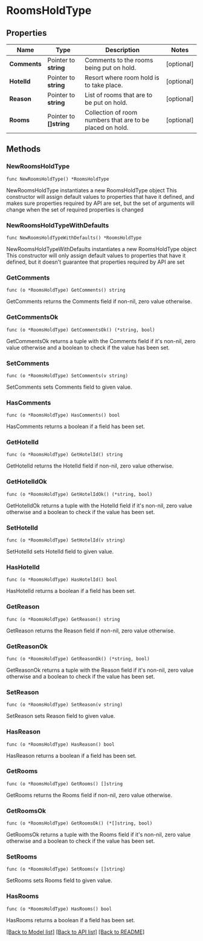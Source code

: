 # RoomsHoldType

## Properties

Name | Type | Description | Notes
------------ | ------------- | ------------- | -------------
**Comments** | Pointer to **string** | Comments to the rooms being put on hold. | [optional] 
**HotelId** | Pointer to **string** | Resort where room hold is to take place. | [optional] 
**Reason** | Pointer to **string** | List of rooms that are to be put on hold. | [optional] 
**Rooms** | Pointer to **[]string** | Collection of room numbers that are to be placed on hold. | [optional] 

## Methods

### NewRoomsHoldType

`func NewRoomsHoldType() *RoomsHoldType`

NewRoomsHoldType instantiates a new RoomsHoldType object
This constructor will assign default values to properties that have it defined,
and makes sure properties required by API are set, but the set of arguments
will change when the set of required properties is changed

### NewRoomsHoldTypeWithDefaults

`func NewRoomsHoldTypeWithDefaults() *RoomsHoldType`

NewRoomsHoldTypeWithDefaults instantiates a new RoomsHoldType object
This constructor will only assign default values to properties that have it defined,
but it doesn't guarantee that properties required by API are set

### GetComments

`func (o *RoomsHoldType) GetComments() string`

GetComments returns the Comments field if non-nil, zero value otherwise.

### GetCommentsOk

`func (o *RoomsHoldType) GetCommentsOk() (*string, bool)`

GetCommentsOk returns a tuple with the Comments field if it's non-nil, zero value otherwise
and a boolean to check if the value has been set.

### SetComments

`func (o *RoomsHoldType) SetComments(v string)`

SetComments sets Comments field to given value.

### HasComments

`func (o *RoomsHoldType) HasComments() bool`

HasComments returns a boolean if a field has been set.

### GetHotelId

`func (o *RoomsHoldType) GetHotelId() string`

GetHotelId returns the HotelId field if non-nil, zero value otherwise.

### GetHotelIdOk

`func (o *RoomsHoldType) GetHotelIdOk() (*string, bool)`

GetHotelIdOk returns a tuple with the HotelId field if it's non-nil, zero value otherwise
and a boolean to check if the value has been set.

### SetHotelId

`func (o *RoomsHoldType) SetHotelId(v string)`

SetHotelId sets HotelId field to given value.

### HasHotelId

`func (o *RoomsHoldType) HasHotelId() bool`

HasHotelId returns a boolean if a field has been set.

### GetReason

`func (o *RoomsHoldType) GetReason() string`

GetReason returns the Reason field if non-nil, zero value otherwise.

### GetReasonOk

`func (o *RoomsHoldType) GetReasonOk() (*string, bool)`

GetReasonOk returns a tuple with the Reason field if it's non-nil, zero value otherwise
and a boolean to check if the value has been set.

### SetReason

`func (o *RoomsHoldType) SetReason(v string)`

SetReason sets Reason field to given value.

### HasReason

`func (o *RoomsHoldType) HasReason() bool`

HasReason returns a boolean if a field has been set.

### GetRooms

`func (o *RoomsHoldType) GetRooms() []string`

GetRooms returns the Rooms field if non-nil, zero value otherwise.

### GetRoomsOk

`func (o *RoomsHoldType) GetRoomsOk() (*[]string, bool)`

GetRoomsOk returns a tuple with the Rooms field if it's non-nil, zero value otherwise
and a boolean to check if the value has been set.

### SetRooms

`func (o *RoomsHoldType) SetRooms(v []string)`

SetRooms sets Rooms field to given value.

### HasRooms

`func (o *RoomsHoldType) HasRooms() bool`

HasRooms returns a boolean if a field has been set.


[[Back to Model list]](../README.md#documentation-for-models) [[Back to API list]](../README.md#documentation-for-api-endpoints) [[Back to README]](../README.md)


